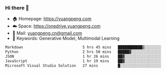 ### Hi there 👋

- 🏠 Homepage: https://yuangpeng.com
- ☁️ Space: https://onedrive.yuangpeng.com
- 📧 Mail: yuangpeng.cn@gmail.com
- 🌅 Keywords: Generative Model, Multimodal Learning

<!--
**yuangpeng/yuangpeng** is a ✨ _special_ ✨ repository because its `README.md` (this file) appears on your GitHub profile.

Here are some ideas to get you started:

- 🔭 I’m currently working on ...
- 🌱 I’m currently learning ...
- 👯 I’m looking to collaborate on ...
- 🤔 I’m looking for help with ...
- 💬 Ask me about ...
- 📫 How to reach me: ...
- 😄 Pronouns: ...
- ⚡ Fun fact: ...
-->

<!--START_SECTION:waka-->

```txt
Markdown                           5 hrs 45 mins   ███████████▒░░░░░░░░░░░░░   45.29 %
Python                             2 hrs 50 mins   █████▓░░░░░░░░░░░░░░░░░░░   22.32 %
JSON                               1 hr 26 mins    ██▓░░░░░░░░░░░░░░░░░░░░░░   11.29 %
JavaScript                         1 hr 19 mins    ██▓░░░░░░░░░░░░░░░░░░░░░░   10.43 %
Microsoft Visual Studio Solution   27 mins         █░░░░░░░░░░░░░░░░░░░░░░░░   03.64 %
```

<!--END_SECTION:waka-->
